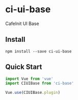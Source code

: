 # ci-ui-base
CafeInit UI Base

## Install
```shell
npm install --save ci-ui-base
```

## Quick Start
``` javascript
import Vue from 'vue'
import CIUIBase from 'ci-base'

Vue.use(CIUIBase.plugin)
```
